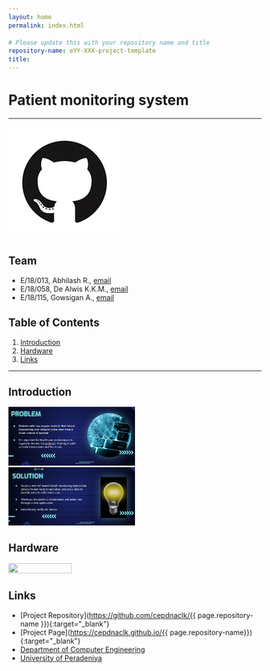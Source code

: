 ```yaml
---
layout: home
permalink: index.html

# Please update this with your repository name and title
repository-name: eYY-XXX-project-template
title:
---
```


[comment]: # "This is the standard layout for the project, but you can clean this and use your own template"

# Patient monitoring system

---
![Sample Image](./images/sample.png)


## Team
-  E/18/013, Abhilash R., [email](e18013@eng.pd.ac.lk)
-  E/18/058, De Alwis K.K.M., [email](e18058@eng.pd.ac.lk)
-  E/18/115, Gowsigan A., [email](e18115@eng.pdn.ac.lk)

## Table of Contents
1. [Introduction](#introduction)
2. [Hardware](#hardware)
3. [Links](#links)

---

## Introduction

 <img src="./images/problem.png"  width="50%" height="50%">

<img src="./images/solution.png"  width="50%" height="50%">

## Hardware

<img src="./images/hardware.png"  width="50%" height="50%">

## Links

- [Project Repository](https://github.com/cepdnaclk/{{ page.repository-name }}){:target="_blank"}
- [Project Page](https://cepdnaclk.github.io/{{ page.repository-name}}){:target="_blank"}
- [Department of Computer Engineering](http://www.ce.pdn.ac.lk/)
- [University of Peradeniya](https://eng.pdn.ac.lk/)


[//]: # (Please refer this to learn more about Markdown syntax)
[//]: # (https://github.com/adam-p/markdown-here/wiki/Markdown-Cheatsheet)
